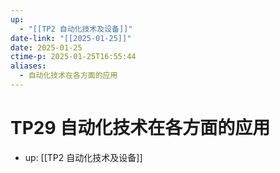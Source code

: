 ```yaml
---
up:
  - "[[TP2 自动化技术及设备]]"
date-link: "[[2025-01-25]]"
date: 2025-01-25
ctime-p: 2025-01-25T16:55:44
aliases:
  - 自动化技术在各方面的应用
---
```


# TP29 自动化技术在各方面的应用

- up: [[TP2 自动化技术及设备]]
